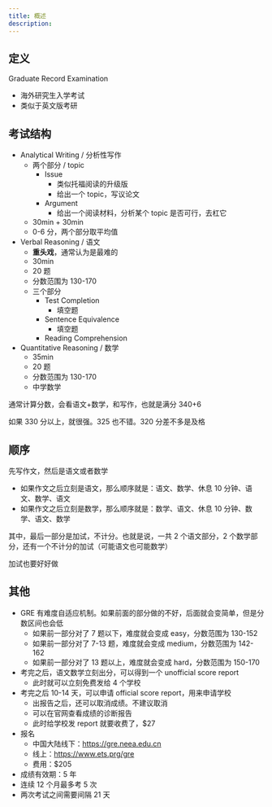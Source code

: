 ```yaml
---
title: 概述
description:
---
```


## 定义

Graduate Record Examination

- 海外研究生入学考试
- 类似于英文版考研

## 考试结构

- Analytical Writing / 分析性写作
  - 两个部分 / topic
    - Issue
      - 类似托福阅读的升级版
      - 给出一个 topic，写议论文
    - Argument
      - 给出一个阅读材料，分析某个 topic 是否可行，去杠它
  - 30min + 30min
  - 0-6 分，两个部分取平均值
- Verbal Reasoning / 语文
  - **重头戏**，通常认为是最难的
  - 30min
  - 20 题
  - 分数范围为 130-170
  - 三个部分
    - Test Completion
      - 填空题
    - Sentence Equivalence
      - 填空题
    - Reading Comprehension
- Quantitative Reasoning / 数学
  - 35min
  - 20 题
  - 分数范围为 130-170
  - 中学数学

通常计算分数，会看语文+数学，和写作，也就是满分 340+6

如果 330 分以上，就很强。325 也不错。320 分差不多是及格

## 顺序

先写作文，然后是语文或者数学

- 如果作文之后立刻是语文，那么顺序就是：语文、数学、休息 10 分钟、语文、数学、语文
- 如果作文之后立刻是数学，那么顺序就是：数学、语文、休息 10 分钟、数学、语文、数学

其中，最后一部分是加试，不计分。也就是说，一共 2 个语文部分，2 个数学部分，还有一个不计分的加试（可能语文也可能数学）

加试也要好好做

## 其他

- GRE 有难度自适应机制。如果前面的部分做的不好，后面就会变简单，但是分数区间也会低
  - 如果前一部分对了 7 题以下，难度就会变成 easy，分数范围为 130-152
  - 如果前一部分对了 7-13 题，难度就会变成 medium，分数范围为 142-162
  - 如果前一部分对了 13 题以上，难度就会变成 hard，分数范围为 150-170
- 考完之后，语文数学立刻出分，可以得到一个 unofficial score report
  - 此时就可以立刻免费发给 4 个学校
- 考完之后 10-14 天，可以申请 official score report，用来申请学校
  - 出报告之后，还可以取消成绩。不建议取消
  - 可以在官网查看成绩的诊断报告
  - 此时给学校发 report 就要收费了，$27
- 报名
  - 中国大陆线下：https://gre.neea.edu.cn
  - 线上：https://www.ets.prg/gre
  - 费用：$205
- 成绩有效期：5 年
- 连续 12 个月最多考 5 次
- 两次考试之间需要间隔 21 天
